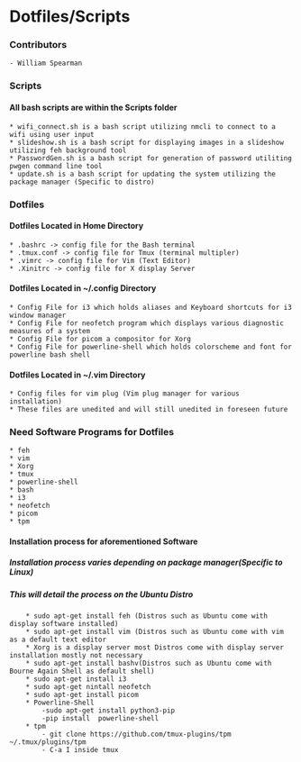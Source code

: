 # Dotfiles/Scripts  
### Contributors
    - William Spearman
### Scripts
#### All bash scripts are within the Scripts folder
    * wifi_connect.sh is a bash script utilizing nmcli to connect to a wifi using user input
    * slideshow.sh is a bash script for displaying images in a slideshow utilizing feh background tool
    * PasswordGen.sh is a bash script for generation of password utiliting pwgen command line tool
    * update.sh is a bash script for updating the system utilizing the package manager (Specific to distro)
### Dotfiles
#### Dotfiles Located in Home Directory
    * .bashrc -> config file for the Bash terminal
    * .tmux.conf -> config file for Tmux (terminal multipler)
    * .vimrc -> config file for Vim (Text Editor)
    * .Xinitrc -> config file for X display Server
#### Dotfiles Located in ~/.config Directory
    * Config File for i3 which holds aliases and Keyboard shortcuts for i3 window manager
    * Config File for neofetch program which displays various diagnostic measures of a system
    * Config File for picom a compositor for Xorg
    * Config File for powerline-shell which holds colorscheme and font for powerline bash shell
#### Dotfiles Located in ~/.vim Directory 
    * Config files for vim plug (Vim plug manager for various installation)
    * These files are unedited and will still unedited in foreseen future
### Need Software Programs for Dotfiles
    * feh
    * vim
    * Xorg
    * tmux
    * powerline-shell
    * bash
    * i3
    * neofetch
    * picom
    * tpm
#### Installation process for aforementioned Software
##### Installation process varies depending on package manager(Specific to Linux)
##### This will detail the process on the Ubuntu Distro 
        * sudo apt-get install feh (Distros such as Ubuntu come with display software installed)
        * sudo apt-get install vim (Distros such as Ubuntu come with vim as a default text editor
        * Xorg is a display server most Distros come with display server installation mostly not necessary
        * sudo apt-get install bashv(Distros such as Ubuntu come with Bourne Again Shell as default shell)
        * sudo apt-get install i3
        * sudo apt-get nintall neofetch
        * sudo apt-get install picom
        * Powerline-Shell
            -sudo apt-get install python3-pip
            -pip install  powerline-shell
        * tpm
            - git clone https://github.com/tmux-plugins/tpm ~/.tmux/plugins/tpm
            - C-a I inside tmux
